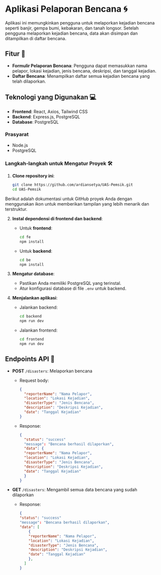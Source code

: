 # Aplikasi Pelaporan Bencana 🌀

Aplikasi ini memungkinkan pengguna untuk melaporkan kejadian bencana seperti banjir, gempa bumi, kebakaran, dan tanah longsor. Setelah pengguna melaporkan kejadian bencana, data akan disimpan dan ditampilkan di daftar bencana.

## Fitur 🔧
- **Formulir Pelaporan Bencana**: Pengguna dapat memasukkan nama pelapor, lokasi kejadian, jenis bencana, deskripsi, dan tanggal kejadian.
- **Daftar Bencana**: Menampilkan daftar semua kejadian bencana yang telah dilaporkan.

## Teknologi yang Digunakan 💻

- **Frontend**: React, Axios, Tailwind CSS
- **Backend**: Express.js, PostgreSQL
- **Database**: PostgreSQL

### Prasyarat

- Node.js
- PostgreSQL

### Langkah-langkah untuk Mengatur Proyek 🛠️

1. **Clone repository ini**:

   ```bash
   git clone https://github.com/ardiansetya/UAS-Pemsik.git
   cd UAS-Pemsik
Berikut adalah dokumentasi untuk GitHub proyek Anda dengan menggunakan ikon untuk memberikan tampilan yang lebih menarik dan terstruktur.

2. **Instal dependensi di frontend dan backend**:

   - Untuk **frontend**:
     ```bash
     cd fe
     npm install
     ```

   - Untuk **backend**:
     ```bash
     cd be
     npm install
     ```

3. **Mengatur database**:
   - Pastikan Anda memiliki PostgreSQL yang terinstal.
   - Atur konfigurasi database di file `.env` untuk backend.

4. **Menjalankan aplikasi**:
   - Jalankan backend:
     ```bash
     cd backend
     npm run dev
     ```
   - Jalankan frontend:
     ```bash
     cd frontend
     npm run dev
     ```

## Endpoints API 📡

- **POST** `/disasters`: Melaporkan bencana
  - Request body:
    ```json
    {
      "reporterName": "Nama Pelapor",
      "location": "Lokasi Kejadian",
      "disasterType": "Jenis Bencana",
      "description": "Deskripsi Kejadian",
      "date": "Tanggal Kejadian"
    }
    ```
  - Response:
    ```json
    {
      "status": "success"
      "message": "Bencana berhasil dilaporkan",
      "data": {
      "reporterName": "Nama Pelapor",
      "location": "Lokasi Kejadian",
      "disasterType": "Jenis Bencana",
      "description": "Deskripsi Kejadian",
      "date": "Tanggal Kejadian"
      }
    }
    ```

- **GET** `/disasters`: Mengambil semua data bencana yang sudah dilaporkan
  - Response:
    ```json
    {
    "status": "success"
    "message": "Bencana berhasil dilaporkan",
    "data": [
        {
        "reporterName": "Nama Pelapor",
        "location": "Lokasi Kejadian",
        "disasterType": "Jenis Bencana",
        "description": "Deskripsi Kejadian",
        "date": "Tanggal Kejadian"
        },
      ]
    }
    ```
